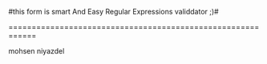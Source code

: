 #this form is smart And Easy Regular Expressions validdator ;)#

 
============================================================ 

mohsen niyazdel